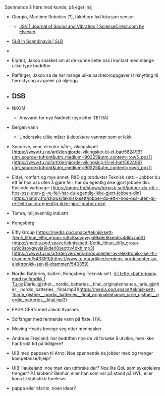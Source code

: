 Spennende å høre med kunde, på eget insj

- Giorgio, Maritime Robotics (?), tåkehorn lyd lokasjon sensor
	- [JSV \| Journal of Sound and Vibration \| ScienceDirect.com by Elsevier](https://www.sciencedirect.com/journal/journal-of-sound-and-vibration)

- [SLB in Scandinavia \| SLB](https://www.slb.com/about/who-we-are/our-global-presence/slb-scandinavia)
- 
- Elprint, Jakob snakket om at de kunne sette oss i kontakt med mange ulike type bedrifter
- Palfinger, Jakob sa de har mange ulike bacheloroppgaver i tilknytting til fjernstyring av greier på oljerigg
- DSB
	- 
- NKOM 
	- Ansvaret for nye Nødnett (nye etter TETRA)
- Bergen vann
	- Undersøke ulike måter å detektere vannrør som er lekk

- Seadrive, vear, elmotor båter, vikingskipet 
  [https://www.tu.no/artikler/gjorde-vikingskip-til-el-bat/562496?utm_source=tufront&utm_medium=90325&utm_content=row5_pos1](https://www.tu.no/artikler/gjorde-vikingskip-til-el-bat/562496?utm_source=tufront&utm_medium=90325&utm_content=row5_pos1)
- Eidel, romfart og mye annet, R&D og produkter  Teknisk sett: – Jobber du ett år hos oss uten å gjøre feil, har du egentlig ikke gjort jobben din. 
  Episode webpage: [https://omny.fm/shows/teknisk-sett/jobber-du-ett-r-hos-oss-uten-gj-re-feil-har-du-egentlig-ikke-gjort-jobben-din](https://omny.fm/shows/teknisk-sett/jobber-du-ett-r-hos-oss-uten-gj-re-feil-har-du-egentlig-ikke-gjort-jobben-din)
- Tomra, miljøvennlig industri
- Kongsberg
- Elfly Group 
  [https://media.pod.space/teknisksett-1/erik_lithun_elfly_group-ru9c8soygwyja9kderl8xeotrv4dkh.mp3](https://media.pod.space/teknisksett-1/erik_lithun_elfly_group-ru9c8soygwyja9kderl8xeotrv4dkh.mp3)  [https://www.tu.no/artikler/verdens-produsenter-av-elektronikk-ser-til-drammen/543359](https://www.tu.no/artikler/verdens-produsenter-av-elektronikk-ser-til-drammen/543359)
- Nordic Batteries, batteri, Kongsberg  Teknisk sett.
  [Vil tette «batterigap» med ny fabrikk \| Tu.no](https://www.tu.no/artikler/vil-tette-batterigap-med-ny-fabrikk/550419)1/jarle_gjsther__nordic_batteries__final_originalenhance_jarle_gjsther__nordic_batteries__final.mp3](https://media.pod.space/teknisksett-1/jarle_gjsther__nordic_batteries__final_originalenhance_jarle_gjsther__nordic_batteries__final.mp3)

- FPGA CERN med Jakob Kvasnes
- Solfanger med rennende vann på flate, HVL
- Moving Heads bevege seg etter mennesker

- Andreas Frøyland: har bedriften noe de vil forsøke å utvikle, men ikke har brukt tid på tidligere?
- UIB med pappaen til Arno: Noe spennende de jobber med og trenger kompetanse/hjelp?
- UIB Haukeland: noe man kan utforske der? Noe lite QoL som sykepleiere trenger? På labben? Benhur, eller han som var på stand på HVL, eller kona til statistikk-foreleser
- pappa eller Martin, noen ideer?